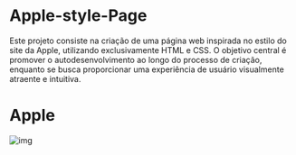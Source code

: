 # Apple-style-Page
 Este projeto consiste na criação de uma página web inspirada no estilo do site da Apple, utilizando exclusivamente HTML e CSS. O objetivo central é promover o autodesenvolvimento ao longo do processo de criação, enquanto se busca proporcionar uma experiência de usuário visualmente atraente e intuitiva.
# Apple
![img](https://github.com/Lucasods06/Apple-style-Page/assets/164939408/475e165c-5809-4123-bca8-535282f72f98)
